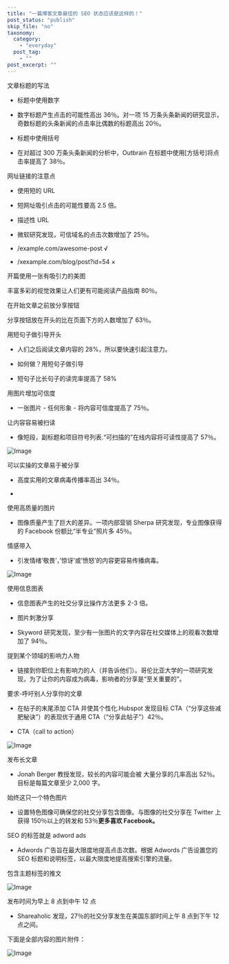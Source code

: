 ```yaml
---
title: "一篇博客文章最佳的 SEO 状态应该是这样的！"
post_status: "publish"
skip_file: "no"
taxonomy:
  category: 
    - "everyday"
  post_tag: 
    - ""
post_excerpt: ""
---
```

文章标题的写法

* 标题中使用数字

* 数字标题产生点击的可能性高出 36％。对一项 15 万条头条新闻的研究显示，奇数标题的头条新闻的点击率比偶数的标题高出 20％。

* 标题中使用括号

* 在对超过 300 万条头条新闻的分析中，Outbrain 在标题中使用[方括号]将点击率提高了 38％。

网址链接的注意点

* 使用短的 URL

* 短网址吸引点击的可能性要高 2.5 倍。

* 描述性 URL

* 微软研究发现，可信域名的点击次数增加了 25％。

* /example.com/awesome-post √

* /xexample.com/blog/post?id=54 ×

开篇使用一张有吸引力的美图

丰富多彩的视觉效果让人们更有可能阅读产品指南 80％。

在开始文章之前放分享按钮

分享按钮放在开头的比在页面下方的人数增加了 63％。

用短句子做引导开头

* 人们之后阅读文章内容的 28%，所以要快速引起注意力。

* 如何做？用短句子做引导

* 短句子比长句子的读完率提高了 58%

用图片增加可信度

* 一张图片 - 任何形象 - 将内容可信度提高了 75％。

让内容容易被扫读

* 像短段，副标题和项目符号列表.“可扫描的”在线内容将可读性提高了 57％。

![Image](https://fendou.la/wp-content/uploads/2021/01/982ca83afdfc9c7fc96faf387f7bef24.png)

可以实操的文章易于被分享

* 高度实用的文章病毒传播率高出 34％。

* 

使用高质量的图片

* 图像质量产生了巨大的差异。一项内部营销 Sherpa 研究发现，专业图像获得的 Facebook 份额比“半专业”照片多 45％。

情感带入

* 引发情绪’敬畏’，’惊讶’或’愤怒’的内容更容易传播病毒。

![Image](https://fendou.la/wp-content/uploads/2021/01/e1668b97f2534dfdb7a06a9b93ffe93f.png)

使用信息图表

* 信息图表产生的社交分享比操作方法更多 2-3 倍。

* 图片刺激分享

* Skyword 研究发现，至少有一张图片的文字内容在社交媒体上的观看次数增加了 94％。

提到某个领域的影响力人物

* 链接到你职位上有影响力的人（并告诉他们）。哥伦比亚大学的一项研究发现，为了让你的内容成为病毒，影响者的分享是“至关重要的”。

要求-呼吁别人分享你的文章

* 在帖子的末尾添加 CTA 并使其个性化.Hubspot 发现目标 CTA（“分享这些减肥秘诀”）的表现优于通用 CTA（“分享此帖子”）42％。

* CTA（call to action）

![Image](https://fendou.la/wp-content/uploads/2021/01/f7f7ed1766fecef2a26f061e4c158c82.png)

发布长文章

* Jonah Berger 教授发现，较长的内容可能会被 大量分享的几率高出 52％。目标是每篇文章至少 2,000 字。

始终这只一个特色图片

* 设置特色图像可确保您的社交分享包含图像。与图像的社交分享在 Twitter 上获得 150％以上的转发和 53％**更多喜欢 Facebook。**

SEO 的标签就是 adword ads

* Adwords 广告旨在最大限度地提高点击次数。根据 Adwords 广告设置您的 SEO 标题和说明标签，以最大限度地提高搜索引擎的流量。

包含主题标签的推文

![Image](https://fendou.la/wp-content/uploads/2021/01/daef07467b7b6aee4c7306f9c725f1a6.png)

发布时间为早上 8 点到中午 12 点

* Shareaholic 发现，27％的社交分享发生在美国东部时间上午 8 点到下午 12 点之间。

下面是全部内容的图片附件：

![Image](https://fendou.la/wp-content/uploads/2021/01/f43feba72c3939f74ec41cdc8577cf62.png)